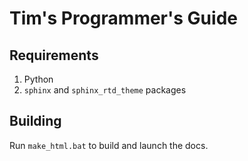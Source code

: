 # Tim's Programmer's Guide

## Requirements

1. Python
2. `sphinx` and `sphinx_rtd_theme` packages

## Building

Run `make_html.bat` to build and launch the docs.
